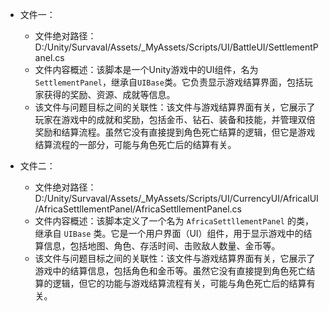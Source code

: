 * 文件一：
    * 文件绝对路径：D:/Unity/Survaval/Assets/_MyAssets/Scripts/UI/BattleUI/SettlementPanel.cs
    * 文件内容概述：该脚本是一个Unity游戏中的UI组件，名为`SettlementPanel`，继承自`UIBase`类。它负责显示游戏结算界面，包括玩家获得的奖励、资源、成就等信息。
    * 该文件与问题目标之间的关联性：该文件与游戏结算界面有关，它展示了玩家在游戏中的成就和奖励，包括金币、钻石、装备和技能，并管理双倍奖励和结算流程。虽然它没有直接提到角色死亡结算的逻辑，但它是游戏结算流程的一部分，可能与角色死亡后的结算有关。

* 文件二：
    * 文件绝对路径：D:/Unity/Survaval/Assets/_MyAssets/Scripts/UI/CurrencyUI/AfricalUI/AfricaSettllementPanel/AfricaSettllementPanel.cs
    * 文件内容概述：该脚本定义了一个名为 `AfricaSettllementPanel` 的类，继承自 `UIBase` 类。它是一个用户界面（UI）组件，用于显示游戏中的结算信息，包括地图、角色、存活时间、击败敌人数量、金币等。
    * 该文件与问题目标之间的关联性：该文件与游戏结算界面有关，它展示了游戏中的结算信息，包括角色和金币等。虽然它没有直接提到角色死亡结算的逻辑，但它的功能与游戏结算流程有关，可能与角色死亡后的结算有关。